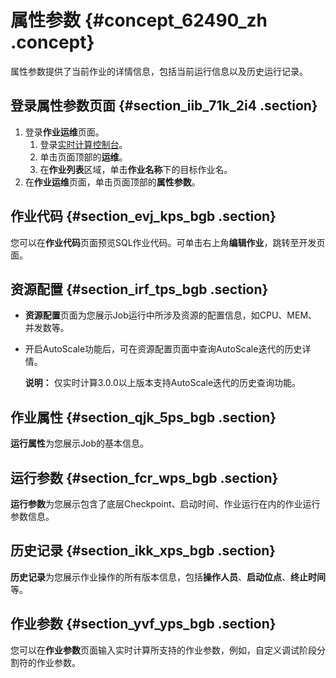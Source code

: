 # 属性参数 {#concept_62490_zh .concept}

属性参数提供了当前作业的详情信息，包括当前运行信息以及历史运行记录。

## 登录属性参数页面 {#section_iib_71k_2i4 .section}

1.  登录**作业运维**页面。
    1.  登录[实时计算控制台](https://stream.console.aliyun.com)。
    2.  单击页面顶部的**运维**。
    3.  在**作业列表**区域，单击**作业名称**下的目标作业名。
2.  在**作业运维**页面，单击页面顶部的**属性参数**。

## 作业代码 {#section_evj_kps_bgb .section}

您可以在**作业代码**页面预览SQL作业代码。可单击右上角**编辑作业**，跳转至开发页面。

## 资源配置 {#section_irf_tps_bgb .section}

-   **资源配置**页面为您展示Job运行中所涉及资源的配置信息，如CPU、MEM、并发数等。
-   开启AutoScale功能后，可在资源配置页面中查询AutoScale迭代的历史详情。

    **说明：** 仅实时计算3.0.0以上版本支持AutoScale迭代的历史查询功能。


## 作业属性 {#section_qjk_5ps_bgb .section}

**运行属性**为您展示Job的基本信息。

## 运行参数 {#section_fcr_wps_bgb .section}

**运行参数**为您展示包含了底层Checkpoint、启动时间、作业运行在内的作业运行参数信息。

## 历史记录 {#section_ikk_xps_bgb .section}

**历史记录**为您展示作业操作的所有版本信息，包括**操作人员**、**启动位点**、**终止时间**等。

## 作业参数 {#section_yvf_yps_bgb .section}

您可以在**作业参数**页面输入实时计算所支持的作业参数，例如，自定义调试阶段分割符的作业参数。

